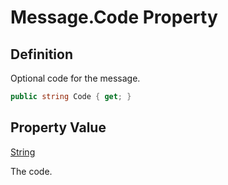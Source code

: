 # Message.Code Property
## Definition

Optional code for the message.

```c#
public string Code { get; }
```

## Property Value

[String](https://learn.microsoft.com/en-gb/dotnet/api/System.String)

The code.

